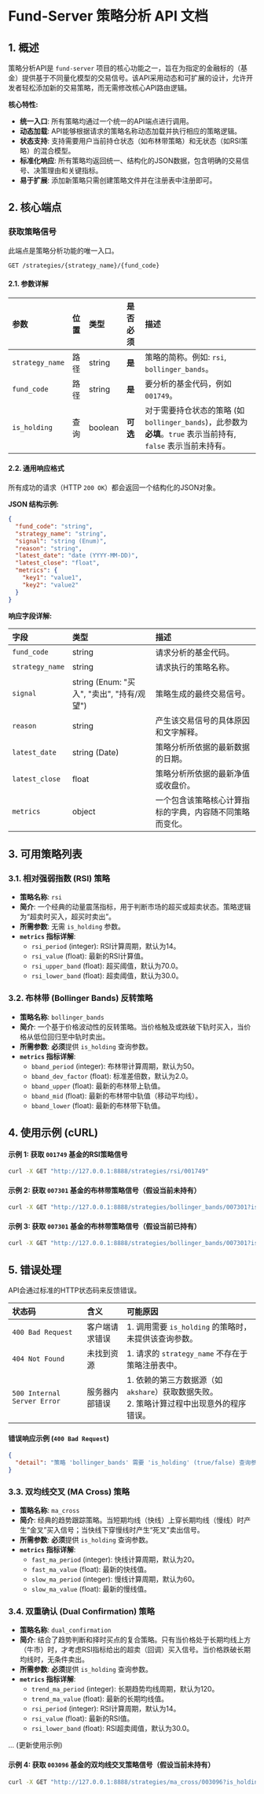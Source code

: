 # Fund-Server 策略分析 API 文档

## 1. 概述

策略分析API是 `fund-server` 项目的核心功能之一，旨在为指定的金融标的（基金）提供基于不同量化模型的交易信号。该API采用动态和可扩展的设计，允许开发者轻松添加新的交易策略，而无需修改核心API路由逻辑。

**核心特性:**

*   **统一入口**: 所有策略均通过一个统一的API端点进行调用。
*   **动态加载**: API能够根据请求的策略名称动态加载并执行相应的策略逻辑。
*   **状态支持**: 支持需要用户当前持仓状态（如布林带策略）和无状态（如RSI策略）的混合模型。
*   **标准化响应**: 所有策略均返回统一、结构化的JSON数据，包含明确的交易信号、决策理由和关键指标。
*   **易于扩展**: 添加新策略只需创建策略文件并在注册表中注册即可。

## 2. 核心端点

### 获取策略信号

此端点是策略分析功能的唯一入口。

`GET /strategies/{strategy_name}/{fund_code}`

#### 2.1. 参数详解

| 参数         | 位置 | 类型    | 是否必须 | 描述                                                                                                   |
| :----------- | :--- | :------ | :------- | :----------------------------------------------------------------------------------------------------- |
| `strategy_name` | 路径 | string  | **是**   | 策略的简称。例如: `rsi`, `bollinger_bands`。                                                           |
| `fund_code`     | 路径 | string  | **是**   | 要分析的基金代码，例如 `001749`。                                                                        |
| `is_holding`    | 查询 | boolean | **可选** | 对于需要持仓状态的策略 (如 `bollinger_bands`)，此参数为**必填**。`true` 表示当前持有, `false` 表示当前未持有。 |

#### 2.2. 通用响应格式

所有成功的请求（HTTP `200 OK`）都会返回一个结构化的JSON对象。

**JSON 结构示例:**
```json
{
  "fund_code": "string",
  "strategy_name": "string",
  "signal": "string (Enum)",
  "reason": "string",
  "latest_date": "date (YYYY-MM-DD)",
  "latest_close": "float",
  "metrics": {
    "key1": "value1",
    "key2": "value2"
  }
}
```

**响应字段详解:**

| 字段            | 类型                               | 描述                                                               |
| :-------------- | :--------------------------------- | :----------------------------------------------------------------- |
| `fund_code`     | string                             | 请求分析的基金代码。                                               |
| `strategy_name` | string                             | 请求执行的策略名称。                                               |
| `signal`        | string (Enum: "买入", "卖出", "持有/观望") | 策略生成的最终交易信号。                                           |
| `reason`        | string                             | 产生该交易信号的具体原因和文字解释。                               |
| `latest_date`   | string (Date)                      | 策略分析所依据的最新数据的日期。                                   |
| `latest_close`  | float                              | 策略分析所依据的最新净值或收盘价。                                 |
| `metrics`       | object                             | 一个包含该策略核心计算指标的字典，内容随不同策略而变化。 |

## 3. 可用策略列表

### 3.1. 相对强弱指数 (RSI) 策略

*   **策略名称**: `rsi`
*   **简介**: 一个经典的动量震荡指标，用于判断市场的超买或超卖状态。策略逻辑为“超卖时买入，超买时卖出”。
*   **所需参数**: 无需 `is_holding` 参数。
*   **`metrics` 指标详解**:
    *   `rsi_period` (integer): RSI计算周期，默认为14。
    *   `rsi_value` (float): 最新的RSI计算值。
    *   `rsi_upper_band` (float): 超买阈值，默认为70.0。
    *   `rsi_lower_band` (float): 超卖阈值，默认为30.0。

### 3.2. 布林带 (Bollinger Bands) 反转策略

*   **策略名称**: `bollinger_bands`
*   **简介**: 一个基于价格波动性的反转策略。当价格触及或跌破下轨时买入，当价格从低位回归至中轨时卖出。
*   **所需参数**: **必须**提供 `is_holding` 查询参数。
*   **`metrics` 指标详解**:
    *   `bband_period` (integer): 布林带计算周期，默认为50。
    *   `bband_dev_factor` (float): 标准差倍数，默认为2.0。
    *   `bband_upper` (float): 最新的布林带上轨值。
    *   `bband_mid` (float): 最新的布林带中轨值（移动平均线）。
    *   `bband_lower` (float): 最新的布林带下轨值。

## 4. 使用示例 (cURL)

#### 示例 1: 获取 `001749` 基金的RSI策略信号
```bash
curl -X GET "http://127.0.0.1:8888/strategies/rsi/001749"
```

#### 示例 2: 获取 `007301` 基金的布林带策略信号（假设当前未持有）
```bash
curl -X GET "http://127.0.0.1:8888/strategies/bollinger_bands/007301?is_holding=false"
```

#### 示例 3: 获取 `007301` 基金的布林带策略信号（假设当前已持有）
```bash
curl -X GET "http://127.0.0.1:8888/strategies/bollinger_bands/007301?is_holding=true"
```

## 5. 错误处理

API会通过标准的HTTP状态码来反馈错误。

| 状态码 | 含义             | 可能原因                                                                   |
| :----- | :--------------- | :------------------------------------------------------------------------- |
| `400 Bad Request`  | 客户端请求错误 | 1. 调用需要 `is_holding` 的策略时，未提供该查询参数。                      |
| `404 Not Found`    | 未找到资源     | 1. 请求的 `strategy_name` 不存在于策略注册表中。                           |
| `500 Internal Server Error` | 服务器内部错误 | 1. 依赖的第三方数据源（如 `akshare`）获取数据失败。<br>2. 策略计算过程中出现意外的程序错误。 |

#### 错误响应示例 (`400 Bad Request`)
```json
{
  "detail": "策略 'bollinger_bands' 需要 'is_holding' (true/false) 查询参数。"
}
```


### 3.3. 双均线交叉 (MA Cross) 策略

*   **策略名称**: `ma_cross`
*   **简介**: 经典的趋势跟踪策略。当短期均线（快线）上穿长期均线（慢线）时产生“金叉”买入信号；当快线下穿慢线时产生“死叉”卖出信号。
*   **所需参数**: **必须**提供 `is_holding` 查询参数。
*   **`metrics` 指标详解**:
    *   `fast_ma_period` (integer): 快线计算周期，默认为20。
    *   `fast_ma_value` (float): 最新的快线值。
    *   `slow_ma_period` (integer): 慢线计算周期，默认为60。
    *   `slow_ma_value` (float): 最新的慢线值。

### 3.4. 双重确认 (Dual Confirmation) 策略

*   **策略名称**: `dual_confirmation`
*   **简介**: 结合了趋势判断和择时买点的复合策略。只有当价格处于长期均线上方（牛市）时，才考虑RSI指标给出的超卖（回调）买入信号。当价格跌破长期均线时，无条件卖出。
*   **所需参数**: **必须**提供 `is_holding` 查询参数。
*   **`metrics` 指标详解**:
    *   `trend_ma_period` (integer): 长期趋势均线周期，默认为120。
    *   `trend_ma_value` (float): 最新的长期均线值。
    *   `rsi_period` (integer): RSI计算周期，默认为14。
    *   `rsi_value` (float): 最新的RSI值。
    *   `rsi_lower_band` (float): RSI超卖阈值，默认为30.0。

... (更新使用示例)

#### 示例 4: 获取 `003096` 基金的双均线交叉策略信号（假设当前未持有）
```bash
curl -X GET "http://127.0.0.1:8888/strategies/ma_cross/003096?is_holding=false"